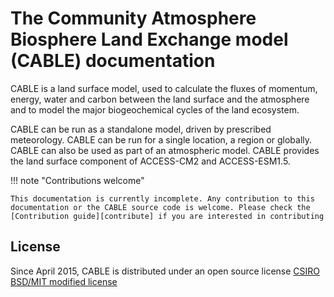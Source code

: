 # The Community Atmosphere Biosphere Land Exchange model (CABLE) documentation

CABLE is a land surface model, used to calculate the fluxes of momentum, energy, water and carbon between the land surface and the atmosphere and to model the major biogeochemical cycles of the land ecosystem.

CABLE can be run as a standalone model, driven by prescribed meteorology. CABLE can be run for a single location, a region or globally. CABLE can also be used as part of an atmospheric model. CABLE provides the land surface component of ACCESS-CM2 and ACCESS-ESM1.5.

!!! note "Contributions welcome"

    This documentation is currently incomplete. Any contribution to this documentation or the CABLE source code is welcome. Please check the [Contribution guide][contribute] if you are interested in contributing

## License

Since April 2015, CABLE is distributed under an open source license [CSIRO BSD/MIT modified license][license]

[contribute]: developer_guide/contribution/index.md
[license]: https://github.com/CABLE-LSM/CABLE/blob/main/License.md